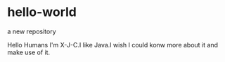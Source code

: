 # hello-world
a new repository

Hello Humans
I'm X-J-C.I like Java.I wish I could konw more about it and make use of it.
